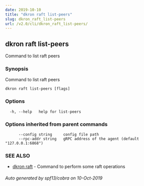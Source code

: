 ```yaml
---
date: 2019-10-10
title: "dkron raft list-peers"
slug: dkron_raft_list-peers
url: /v2.0/cli/dkron_raft_list-peers/
---
```

## dkron raft list-peers

Command to list raft peers

### Synopsis

Command to list raft peers

```
dkron raft list-peers [flags]
```

### Options

```
  -h, --help   help for list-peers
```

### Options inherited from parent commands

```
      --config string     config file path
      --rpc-addr string   gRPC address of the agent (default "127.0.0.1:6868")
```

### SEE ALSO

* [dkron raft](/docs/v2/cli/dkron_raft/)	 - Command to perform some raft operations

###### Auto generated by spf13/cobra on 10-Oct-2019
